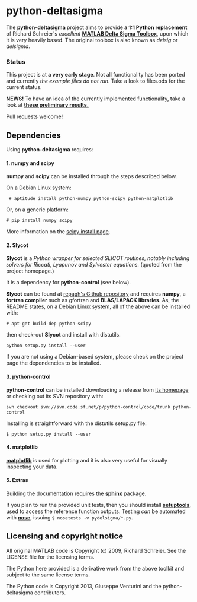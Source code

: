 python-deltasigma
===============

The **python-deltasigma** project aims to provide **a 1:1 Python replacement** of Richard 
Schreier's *excellent* **[MATLAB Delta Sigma Toolbox](http://www.mathworks.com/matlabcentral/fileexchange/19-delta-sigma-toolbox)**, upon which it is very heavily based. The original toolbox is also known as *delsig* or *delsigma*.

### Status

This project is at **a very early stage**. Not all functionality has been ported and currently *the example files do not run*. Take a look to files.ods for the current status. 

**NEWS!** To have an idea of the currently implemented functionality, take a look at **[these preliminary results.](http://nbviewer.ipython.org/7251113)**

Pull requests welcome!

## Dependencies

Using **python-deltasigma** requires:

#### 1. **numpy** and **scipy** 

**numpy** and **scipy** can be installed through the steps described below.

On a Debian Linux system:

```
 # aptitude install python-numpy python-scipy python-matplotlib
```

Or, on a generic platform:

```
# pip install numpy scipy
```

More information on the [scipy install page](http://www.scipy.org/install.html).

#### 2. Slycot

**Slycot** is a *Python wrapper for selected SLICOT routines, notably including solvers for Riccati, Lyapunov and Sylvester equations.* (quoted from the project homepage.)

It is a dependency for **python-control** (see below). 

**Slycot** can be found at [repagh's Github repository](https://github.com/repagh/Slycot) and requires **numpy**, a **fortran compiler** such as gfortran and **BLAS/LAPACK 
libraries**. As, the README states, on a Debian Linux system, all of the above can be installed with:

```
# apt-get build-dep python-scipy
```

then check-out **Slycot** and install with distutils.

```
python setup.py install --user
```

If you are not using a Debian-based system, please check on the project page the dependencies to be installed.

#### 3. python-control

**python-control** can be installed downloading a release from [its homepage](http://sourceforge.net/projects/python-control/) or checking out its SVN repository with:

```
svn checkout svn://svn.code.sf.net/p/python-control/code/trunk python-control
```

Installing is straightforward with the distutils setup.py file:

```
$ python setup.py install --user
```

#### 4. matplotlib

**[matplotlib](http://matplotlib.org/)** is used for plotting and it is also very useful for visually inspecting your data.


#### 5. Extras

Building the documentation requires the **[sphinx](http://sphinx-doc.org/)** package.

If you plan to run the provided unit tests, then you should install **[setuptools](https://pypi.python.org/pypi/setuptools)**, used to access the reference function outputs. Testing *can* be automated with **[nose](https://pypi.python.org/pypi/nose/)**, issuing `$ nosetests -v pydelsigma/*.py`.

## Licensing and copyright notice

All original MATLAB code is Copyright (c) 2009, Richard Schreier. See the LICENSE file for the licensing terms.

The Python here provided is a derivative work from the above toolkit and subject to the same license terms.

The Python code is Copyright 2013, Giuseppe Venturini and the python-deltasigma contributors.
